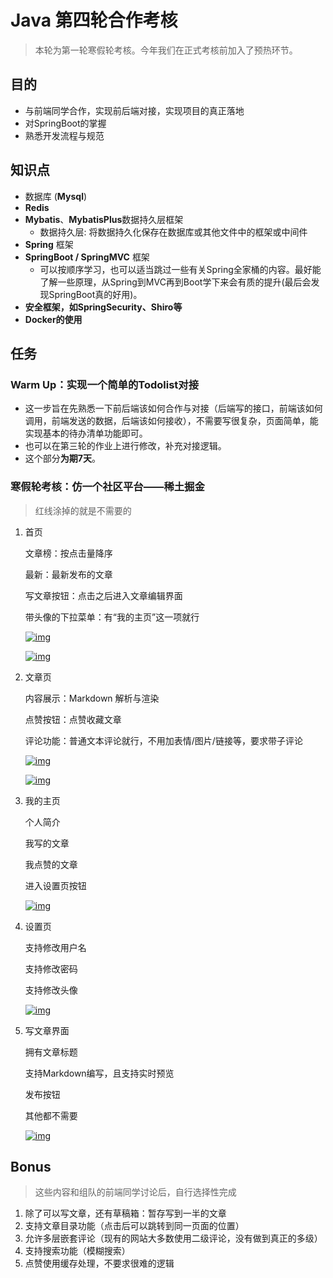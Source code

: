 # Java 第四轮合作考核

> 本轮为第一轮寒假轮考核。今年我们在正式考核前加入了预热环节。

## 目的

- 与前端同学合作，实现前后端对接，实现项目的真正落地
- 对SpringBoot的掌握
- 熟悉开发流程与规范

## 知识点

* 数据库 (**Mysql**)
* **Redis**
* **Mybatis**、**MybatisPlus**数据持久层框架
  * 数据持久层: 将数据持久化保存在数据库或其他文件中的框架或中间件
* **Spring** 框架
* **SpringBoot / SpringMVC** 框架
  * 可以按顺序学习，也可以适当跳过一些有关Spring全家桶的内容。最好能了解一些原理，从Spring到MVC再到Boot学下来会有质的提升(最后会发现SpringBoot真的好用)。
* **安全框架，如SpringSecurity、Shiro等**
* **Docker的使用**

## 任务

### Warm Up：实现一个简单的Todolist对接

- 这一步旨在先熟悉一下前后端该如何合作与对接（后端写的接口，前端该如何调用，前端发送的数据，后端该如何接收），不需要写很复杂，页面简单，能实现基本的待办清单功能即可。
- 也可以在第三轮的作业上进行修改，补充对接逻辑。
- 这个部分**为期7天**。

### 寒假轮考核：仿一个社区平台——稀土掘金

> 红线涂掉的就是不需要的

1. 首页

   ⽂章榜：按点击量降序

   最新：最新发布的⽂章

   写⽂章按钮：点击之后进入文章编辑界面

   带头像的下拉菜单：有“我的主页”这一项就行

   [![img](https://github.com/west2-online-reserve/collection-frontends/raw/main/img/4-%E5%AF%92%E5%81%87%E5%90%88%E4%BD%9C%E8%BD%AE/image.png)](https://github.com/west2-online-reserve/collection-frontends/blob/main/img/4-寒假合作轮/image.png)

   [![img](https://github.com/west2-online-reserve/collection-frontends/raw/main/img/4-%E5%AF%92%E5%81%87%E5%90%88%E4%BD%9C%E8%BD%AE/image-1.png)](https://github.com/west2-online-reserve/collection-frontends/blob/main/img/4-寒假合作轮/image-1.png)

2. 文章页

   内容展示：Markdown 解析与渲染

   点赞按钮：点赞收藏文章

   评论功能：普通⽂本评论就⾏，不⽤加表情/图⽚/链接等，要求带⼦评论

   [![img](https://github.com/west2-online-reserve/collection-frontends/raw/main/img/4-%E5%AF%92%E5%81%87%E5%90%88%E4%BD%9C%E8%BD%AE/image-2.png)](https://github.com/west2-online-reserve/collection-frontends/blob/main/img/4-寒假合作轮/image-2.png)

   [![img](https://github.com/west2-online-reserve/collection-frontends/raw/main/img/4-%E5%AF%92%E5%81%87%E5%90%88%E4%BD%9C%E8%BD%AE/image-3.png)](https://github.com/west2-online-reserve/collection-frontends/blob/main/img/4-寒假合作轮/image-3.png)

3. 我的主页

   个人简介

   我写的⽂章

   我点赞的⽂章

   进入设置页按钮

   [![img](https://github.com/west2-online-reserve/collection-frontends/raw/main/img/4-%E5%AF%92%E5%81%87%E5%90%88%E4%BD%9C%E8%BD%AE/image-4.png)](https://github.com/west2-online-reserve/collection-frontends/blob/main/img/4-寒假合作轮/image-4.png)

4. 设置页

   支持修改用户名

   支持修改密码

   支持修改头像

   [![img](https://github.com/west2-online-reserve/collection-frontends/raw/main/img/4-%E5%AF%92%E5%81%87%E5%90%88%E4%BD%9C%E8%BD%AE/image-5.png)](https://github.com/west2-online-reserve/collection-frontends/blob/main/img/4-寒假合作轮/image-5.png)

5. 写文章界面

   拥有文章标题

   支持Markdown编写，且支持实时预览

   发布按钮

   其他都不需要

   [![img](https://github.com/west2-online-reserve/collection-frontends/raw/main/img/4-%E5%AF%92%E5%81%87%E5%90%88%E4%BD%9C%E8%BD%AE/image-6.png)](https://github.com/west2-online-reserve/collection-frontends/blob/main/img/4-寒假合作轮/image-6.png)

## Bonus

> 这些内容和组队的前端同学讨论后，自行选择性完成

1. 除了可以写⽂章，还有草稿箱：暂存写到⼀半的⽂章
2. ⽀持⽂章⽬录功能（点击后可以跳转到同⼀⻚⾯的位置）
3. 允许多层嵌套评论（现有的⽹站⼤多数使⽤⼆级评论，没有做到真正的多级）
4. ⽀持搜索功能（模糊搜索）
5. 点赞使⽤缓存处理，不要求很难的逻辑
